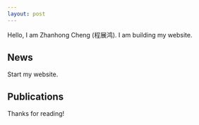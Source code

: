 ```yaml
---
layout: post
---
```


Hello, I am Zhanhong Cheng (程展鸿). I am building my website.

## News
Start my website.

## Publications
Thanks for reading!
